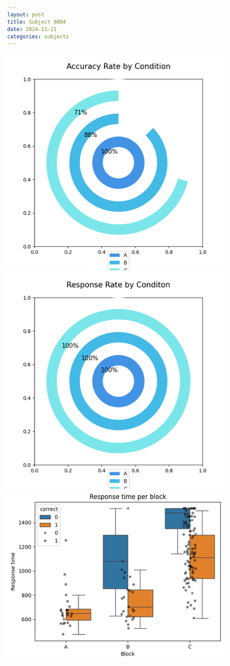 ```yaml
---
layout: post
title: Subject 9004
date: 2024-11-21
categories: subjects
---
```


![](data/9004/run-24/9004_accuracy_rate.png)
![](data/9004/run-24/9004_response_rate.png)
![](data/9004/run-24/9004_rt.png)
